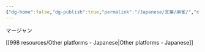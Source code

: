 ```yaml
---
{"dg-home":false,"dg-publish":true,"permalink":"/Japanese/言葉/麻雀/","dgPassFrontmatter":true}
---
```



マージャン

[[998 resources/Other platforms - Japanese\|Other platforms - Japanese]]